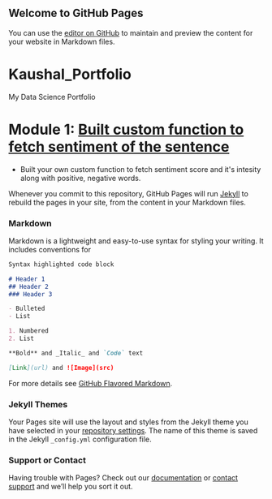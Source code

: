 ## Welcome to GitHub Pages

You can use the [editor on GitHub](https://github.com/KaushaLSingHGiT/Kaushal_Portfolio/edit/gh-pages/index.md) to maintain and preview the content for your website in Markdown files.



# Kaushal_Portfolio
My Data Science Portfolio 

# Module 1: [Built custom function to fetch sentiment of the sentence](https://github.com/KaushaLSingHGiT/Custom-Sentiment-Analysis)
* Built your own custom function to fetch sentiment score and it's intesity along with positive, negative words.























Whenever you commit to this repository, GitHub Pages will run [Jekyll](https://jekyllrb.com/) to rebuild the pages in your site, from the content in your Markdown files.

### Markdown

Markdown is a lightweight and easy-to-use syntax for styling your writing. It includes conventions for

```markdown
Syntax highlighted code block

# Header 1
## Header 2
### Header 3

- Bulleted
- List

1. Numbered
2. List

**Bold** and _Italic_ and `Code` text

[Link](url) and ![Image](src)
```

For more details see [GitHub Flavored Markdown](https://guides.github.com/features/mastering-markdown/).

### Jekyll Themes

Your Pages site will use the layout and styles from the Jekyll theme you have selected in your [repository settings](https://github.com/KaushaLSingHGiT/Kaushal_Portfolio/settings/pages). The name of this theme is saved in the Jekyll `_config.yml` configuration file.

### Support or Contact

Having trouble with Pages? Check out our [documentation](https://docs.github.com/categories/github-pages-basics/) or [contact support](https://support.github.com/contact) and we’ll help you sort it out.
